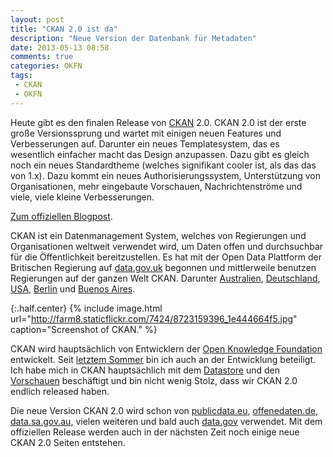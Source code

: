 ```yaml
---
layout: post
title: "CKAN 2.0 ist da"
description: "Neue Version der Datenbank für Metadaten"
date: 2013-05-13 08:58
comments: true
categories: OKFN
tags:
 - CKAN
 - OKFN
---
```


Heute gibt es den finalen Release von [CKAN](http://ckan.org/) 2.0. CKAN 2.0 ist der erste große Versionssprung und wartet mit einigen neuen Features und Verbesserungen auf. Darunter ein neues Templatesystem, das es wesentlich einfacher macht das Design anzupassen. Dazu gibt es gleich noch ein neues Standardtheme (welches signifikant cooler ist, als das das von 1.x). Dazu kommt ein neues Authorisierungssystem, Unterstützung von Organisationen, mehr eingebaute Vorschauen, Nachrichtenströme und viele, viele kleine Verbesserungen.

[Zum offiziellen Blogpost](http://ckan.org/2013/05/13/announcing-ckan-2-0/).

CKAN ist ein Datenmanagement System, welches von Regierungen und Organisationen weltweit verwendet wird, um Daten offen und durchsuchbar für die Öffentlichkeit bereitzustellen. Es hat mit der Open Data Plattform der Britischen Regierung auf [data.gov.uk](http://data.gov.uk/) begonnen und mittlerweile benutzen Regierungen auf der ganzen Welt CKAN. Darunter [Australien](https://data.qld.gov.au), [Deutschland](http://govdata.de/), [USA](http://data.cityofsantacruz.com/), [Berlin](http://daten.berlin.de/) und [Buenos Aires](http://data.buenosaires.gob.ar/).

{:.half.center}
{% include image.html url="http://farm8.staticflickr.com/7424/8723159396_1e444664f5.jpg" caption="Screenshot of CKAN." %}

CKAN wird hauptsächlich von Entwicklern der [Open Knowledge Foundation](http://okfn.org/) entwickelt. Seit [letztem Sommer](/blog/2012/12/london-4D/) bin ich auch an der Entwicklung beteiligt. Ich habe mich in CKAN hauptsächlich mit dem [Datastore](http://ckan.org/2012/10/26/introducing-the-new-datastore/) und den [Vorschauen](http://ckan.org/2013/03/13/custom-previews/) beschäftigt und bin nicht wenig Stolz, dass wir CKAN 2.0 endlich released haben.

Die neue Version CKAN 2.0 wird schon von [publicdata.eu](http://publicdata.eu/), [offenedaten.de](https://offenedaten.de/), [data.sa.gov.au](http://data.sa.gov.au/), vielen weiteren und bald auch [data.gov](http://data.gov/) verwendet. Mit dem offiziellen Release werden auch in der nächsten Zeit noch einige neue CKAN 2.0 Seiten entstehen.

